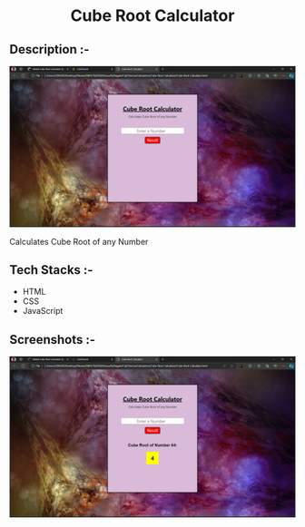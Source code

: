 # <p align="center">Cube Root Calculator</p>

## Description :-

![Preview Screenshot](./assets/previewScreenshot.png)

Calculates Cube Root of any Number

## Tech Stacks :-

- HTML
- CSS
- JavaScript

## Screenshots :-

![Working Screenshot](./assets/workingScreenshot.png)